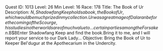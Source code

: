 Quest ID: 1013
Level: 26
Min Level: 16
Race: 178
Title: The Book of Ur
Description: $N, Shadowfang Keep holds a book, the Book of Ur, which would be much prized in my collection.Ur was a great mage of Dalaran before the coming of the Scourge, his studies in other worlds are of much value to ... certain parties among the Forsaken.$B$BEnter Shadowfang Keep and find the book.Bring it to me, and I will report your service to our Dark Lady...
Objective: Bring the Book of Ur to Keeper Bel'dugur at the Apothecarium in the Undercity.

